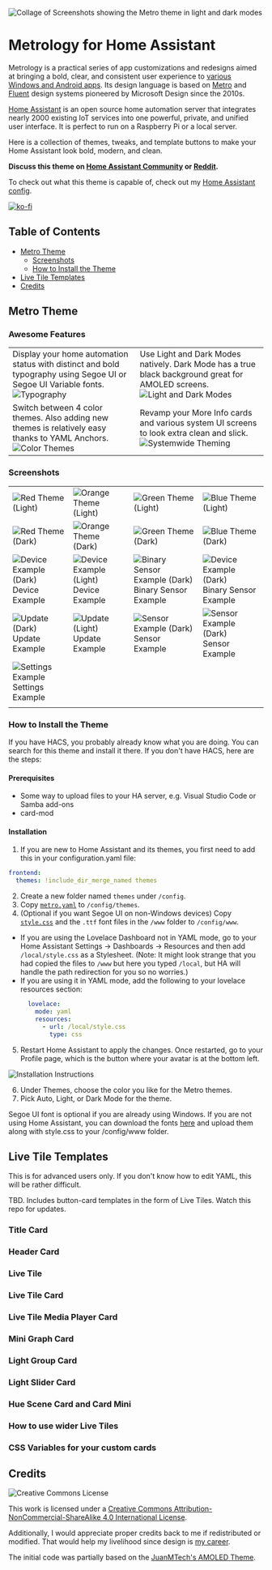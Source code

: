 ![Collage of Screenshots showing the Metro theme in light and dark modes](https://raw.githubusercontent.com/Madelena/Metrology-for-Hass/main/examples/HA%20Metrology%20-%20Metro%20Theme%20-%20Collage.png)

# Metrology for Home Assistant

Metrology is a practical series of app customizations and redesigns aimed at bringing a bold, clear, and consistent user experience to [various Windows and Android apps](https://github.com/Madelena?tab=repositories&q=Metrology). Its design language is based on [Metro](https://en.wikipedia.org/wiki/Metro_(design_language)) and [Fluent](https://www.microsoft.com/design/fluent/) design systems pioneered by Microsoft Design since the 2010s.

[Home Assistant](https://www.home-assistant.io/) is an open source home automation server that integrates nearly 2000 existing IoT services into one powerful, private, and unified user interface. It is perfect to run on a Raspberry Pi or a local server.

Here is a collection of themes, tweaks, and template buttons to make your Home Assistant look bold, modern, and clean.

**Discuss this theme on [Home Assistant Community](https://community.home-assistant.io/t/metrology-metro-fluent-windows-themes-for-home-assistant/419530) or [Reddit](https://www.reddit.com/r/homeassistant/comments/ui1uga/theme_metrology_metro_fluent_windows_themes_for/).**

To check out what this theme is capable of, check out my [Home Assistant config](https://github.com/Madelena/hass-config-public).

[![ko-fi](https://ko-fi.com/img/githubbutton_sm.svg)](https://ko-fi.com/madelena)

## Table of Contents

- [Metro Theme](#metro-theme)
  - [Screenshots](#screenshots)
  - [How to Install the Theme](#how-to-install-the-theme)
- [Live Tile Templates](#live-tile-templates)
- [Credits](#credits)

## Metro Theme

### Awesome Features

<table>
  <tr width="50%">
    <td>Display your home automation status with distinct and bold typography using Segoe UI or Segoe UI Variable fonts. <img alt="Typography" src="https://raw.githubusercontent.com/Madelena/Metrology-for-Hass/main/examples/Metro%20Theme%20Thumbnail%201.png"/></td>
    <td>Use Light and Dark Modes natively. Dark Mode has a true black background great for AMOLED screens. <img alt="Light and Dark Modes" src="https://raw.githubusercontent.com/Madelena/Metrology-for-Hass/main/examples/Metro%20Theme%20Thumbnail%202.png"/></td>
  </tr>
  <tr width="50%">
    <td>Switch between 4 color themes. Also adding new themes is relatively easy thanks to YAML Anchors. <img alt="Color Themes" src="https://raw.githubusercontent.com/Madelena/Metrology-for-Hass/main/examples/Metro%20Theme%20Thumbnail%203.png"/></td>
    <td>Revamp your More Info cards and various system UI screens to look extra clean and slick. <img alt="Systemwide Theming" src="https://raw.githubusercontent.com/Madelena/Metrology-for-Hass/main/examples/Metro%20Theme%20Thumbnail%204.png"/></td>
  </tr>
</table>

### Screenshots

|   |   |   |   |
|--- | --- | ---| ---|
| ![Red Theme (Light)](https://raw.githubusercontent.com/Madelena/Metrology-for-Hass/main/examples/HA%20Metrology%20-%20Color%20Themes%20-%20Red%20(Light).png) | ![Orange Theme (Light)](https://raw.githubusercontent.com/Madelena/Metrology-for-Hass/main/examples/HA%20Metrology%20-%20Color%20Themes%20-%20Orange%20(Light).png) | ![Green Theme (Light)](https://raw.githubusercontent.com/Madelena/Metrology-for-Hass/main/examples/HA%20Metrology%20-%20Color%20Themes%20-%20Green%20(Light).png) | ![Blue Theme (Light)](https://raw.githubusercontent.com/Madelena/Metrology-for-Hass/main/examples/HA%20Metrology%20-%20Color%20Themes%20-%20Blue%20(Light).png) |
| ![Red Theme (Dark)](https://raw.githubusercontent.com/Madelena/Metrology-for-Hass/main/examples/HA%20Metrology%20-%20Color%20Themes%20-%20Red%20(Dark).png) | ![Orange Theme (Dark)](https://raw.githubusercontent.com/Madelena/Metrology-for-Hass/main/examples/HA%20Metrology%20-%20Color%20Themes%20-%20Orange%20(Dark).png) | ![Green Theme (Dark)](https://raw.githubusercontent.com/Madelena/Metrology-for-Hass/main/examples/HA%20Metrology%20-%20Color%20Themes%20-%20Green%20(Dark).png) | ![Blue Theme (Dark)](https://raw.githubusercontent.com/Madelena/Metrology-for-Hass/main/examples/HA%20Metrology%20-%20Color%20Themes%20-%20Blue%20(Dark).png) |
| ![Device Example (Dark)](https://raw.githubusercontent.com/Madelena/Metrology-for-Hass/main/examples/HA%20Metrology%20-%20Device%20Example%20(Dark).png) Device Example | ![Device Example (Light)](https://raw.githubusercontent.com/Madelena/Metrology-for-Hass/main/examples/HA%20Metrology%20-%20Device%20Example%20(Light).png) Device Example | ![Binary Sensor Example (Dark)](https://raw.githubusercontent.com/Madelena/Metrology-for-Hass/main/examples/HA%20Metrology%20-%20More%20Info%20Box%20Example%20-%20Binary%20Sensor%20(Dark).png) Binary Sensor Example | ![Device Example (Dark)](https://raw.githubusercontent.com/Madelena/Metrology-for-Hass/main/examples/HA%20Metrology%20-%20More%20Info%20Box%20Example%20-%20Binary%20Sensor%20(Light).png) Binary Sensor Example | 
| ![Update (Dark)](https://raw.githubusercontent.com/Madelena/Metrology-for-Hass/main/examples/HA%20Metrology%20-%20More%20Info%20Box%20Example%20-%20Update%20(Dark).png) Update Example | ![Update (Light)](https://raw.githubusercontent.com/Madelena/Metrology-for-Hass/main/examples/HA%20Metrology%20-%20More%20Info%20Box%20Example%20-%20Update%20(Light).png) Update Example | ![Sensor Example (Dark)](https://raw.githubusercontent.com/Madelena/Metrology-for-Hass/main/examples/HA%20Metrology%20-%20More%20Info%20Box%20Example%20-%20Sensor%20(Dark).png) Sensor Example | ![Sensor Example (Dark)](https://raw.githubusercontent.com/Madelena/Metrology-for-Hass/main/examples/HA%20Metrology%20-%20More%20Info%20Box%20Example%20-%20Sensor%20(Light).png) Sensor Example | 
| ![Settings Example](https://raw.githubusercontent.com/Madelena/Metrology-for-Hass/main/examples/HA%20Metrology%20-%20Settings%20Example%20(Light).png) Settings Example | | | |
| | | |

### How to Install the Theme

If you have HACS, you probably already know what you are doing. You can search for this theme and install it there. If you don't have HACS, here are the steps:

#### Prerequisites

- Some way to upload files to your HA server, e.g. Visual Studio Code or Samba add-ons
- card-mod

#### Installation

1. If you are new to Home Assistant and its themes, you first need to add this in your configuration.yaml file:
  ```yaml
  frontend:
    themes: !include_dir_merge_named themes
  ```
2. Create a new folder named `themes` under `/config`.
3. Copy [`metro.yaml`](/themes/metro.yaml) to `/config/themes`.
4. (Optional if you want Segoe UI on non-Windows devices) Copy [`style.css`](/www) and the `.ttf` font files in the `/www` folder to `/config/www`.
  - If you are using the Lovelace Dashboard not in YAML mode, go to your Home Assistant Settings -> Dashboards -> Resources and then add `/local/style.css` as a Stylesheet.
    (Note: It might look strange that you had copied the files to `/www` but here you typed `/local`, but HA will handle the path redirection for you so no worries.)
  - If you are using it in YAML mode, add the following to your lovelace resources section:
    ```yaml
      lovelace:
        mode: yaml
        resources:
          - url: /local/style.css
            type: css
    ```
5. Restart Home Assistant to apply the changes. Once restarted, go to your Profile page, which is the button where your avatar is at the bottom left.

![Installation Instructions](https://raw.githubusercontent.com/Madelena/Metrology-for-Hass/main/examples/Installation%20Instructions.png)

6. Under Themes, choose the color you like for the Metro themes.
7. Pick Auto, Light, or Dark Mode for the theme.

Segoe UI font is optional if you are already using Windows. If you are not using Home Assistant, you can download the fonts [here](https://docs.microsoft.com/en-us/windows/apps/design/downloads/#fonts) and upload them along with style.css to your /config/www folder.

## Live Tile Templates

This is for advanced users only. If you don't know how to edit YAML, this will be rather difficult.

TBD. Includes button-card templates in the form of Live Tiles. Watch this repo for updates.

### Title Card


### Header Card


### Live Tile


### Live Tile Card


### Live Tile Media Player Card


### Mini Graph Card


### Light Group Card


### Light Slider Card


### Hue Scene Card and Card Mini


### How to use wider Live Tiles


### CSS Variables for your custom cards





## Credits

![Creative Commons License](https://i.creativecommons.org/l/by-nc-sa/4.0/88x31.png)

This work is licensed under a [Creative Commons Attribution-NonCommercial-ShareAlike 4.0 International License](http://creativecommons.org/licenses/by-nc-sa/4.0/).

Additionally, I would appreciate proper credits back to me if redistributed or modified. That would help my livelihood since design is [my career](https://MadelenaMak.com).

The initial code was partially based on the [JuanMTech's AMOLED Theme](https://community.home-assistant.io/t/amoled-blue-theme-juanmtech/164458).
